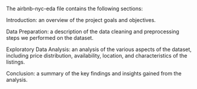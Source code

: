 The airbnb-nyc-eda file contains the following sections:

Introduction: an overview of the project goals and objectives.

Data Preparation: a description of the data cleaning and preprocessing steps we performed on the dataset.

Exploratory Data Analysis: an analysis of the various aspects of the dataset, including price distribution, availability, location, and characteristics of the listings.

Conclusion: a summary of the key findings and insights gained from the analysis.
